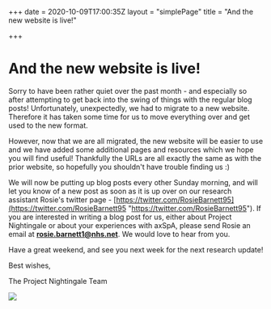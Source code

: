 +++
date = 2020-10-09T17:00:35Z
layout = "simplePage"
title = "And the new website is live!"

+++
# And the new website is live!

Sorry to have been rather quiet over the past month - and especially so after attempting to get back into the swing of things with the regular blog posts! Unfortunately, unexpectedly, we had to migrate to a new website. Therefore it has taken some time for us to move everything over and get used to the new format.

However, now that we are all migrated, the new website will be easier to use and we have added some additional pages and resources which we hope you will find useful! Thankfully the URLs are all exactly the same as with the prior website, so hopefully you shouldn't have trouble finding us :)

We will now be putting up blog posts every other Sunday morning, and will let you know of a new post as soon as it is up over on our research assistant Rosie's twitter page - [https://twitter.com/RosieBarnett95](https://twitter.com/RosieBarnett95 "https://twitter.com/RosieBarnett95"). If you are interested in writing a blog post for us, either about Project Nightingale or about your experiences with axSpA, please send Rosie an email at **rosie.barnett1@nhs.net**. We would love to hear from you.

Have a great weekend, and see you next week for the next research update!

Best wishes,

The Project Nightingale Team

![](/uploads/logo-516c18ef04e0eead60f85595d9f8b56a.png)